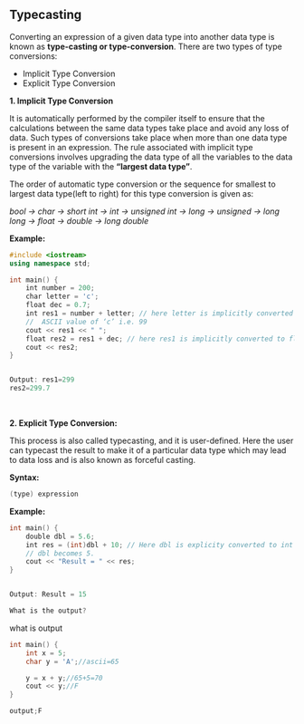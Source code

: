 ## **Typecasting**

Converting an expression of a given data type into another data type is known as **type-casting or type-conversion**. There are two types of type conversions:

- Implicit Type Conversion
- Explicit Type Conversion

**1. Implicit Type Conversion**

It is automatically performed by the compiler itself to ensure that the calculations between the same data types take place and avoid any loss of data. Such types of conversions take place when more than one data type is present in an expression. The rule associated with implicit type conversions involves upgrading the data type of all the variables to the data type of the variable with the **“largest data type”**.

The order of automatic type conversion or the sequence for smallest to largest data type(left to right) for this type conversion is given as:

_bool -> char -> short int -> int -> unsigned int -> long -> unsigned -> long long -> float -> double -> long double_

**Example:**

```cpp
#include <iostream>
using namespace std;

int main() {
    int number = 200;
    char letter = 'c';
    float dec = 0.7;
    int res1 = number + letter; // here letter is implicitly converted to int and its value is the             
    //  ASCII value of ‘c’ i.e. 99
    cout << res1 << " ";
    float res2 = res1 + dec; // here res1 is implicitly converted to float.
    cout << res2;
}


Output: res1=299 
res2=299.7
```


 

**2. Explicit Type Conversion:**

This process is also called typecasting, and it is user-defined. Here the user can typecast the result to make it of a particular data type which may lead to data loss and is also known as forceful casting.

**Syntax:** 

```cpp
(type) expression
```

**Example:**

```cpp
int main() {
    double dbl = 5.6;
    int res = (int)dbl + 10; // Here dbl is explicity converted to int i.e value of 
    // dbl becomes 5.
    cout << "Result = " << res; 
}


Output: Result = 15
```
```cpp
What is the output?

```
what is output
```cpp
int main() {
    int x = 5;
    char y = 'A';//ascii=65

    y = x + y;//65+5=70
    cout << y;//F
}

output;F
```